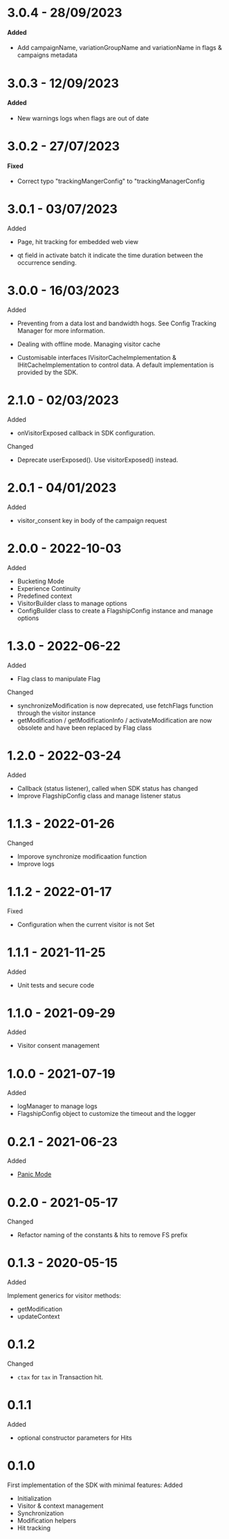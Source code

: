 # 3.0.4 - 28/09/2023

#### Added

-  Add campaignName, variationGroupName and variationName in flags & campaigns metadata

# 3.0.3 - 12/09/2023

#### Added

- New warnings logs when flags are out of date

# 3.0.2 - 27/07/2023

#### Fixed

- Correct typo "trackingMangerConfig" to "trackingManagerConfig

# 3.0.1 - 03/07/2023

Added

- Page, hit tracking for embedded web view

- qt field in activate batch it indicate the time duration between the occurrence sending.

# 3.0.0 - 16/03/2023

Added

- Preventing from a data lost and bandwidth hogs. See Config Tracking Manager for more information.

- Dealing with offline mode. Managing visitor cache

- Customisable interfaces IVisitorCacheImplementation & IHitCacheImplementation to control data. A default implementation is provided by the SDK.

# 2.1.0 - 02/03/2023

Added

- onVisitorExposed callback in SDK configuration.

Changed

- Deprecate userExposed(). Use visitorExposed() instead.

# 2.0.1 - 04/01/2023

Added

- visitor_consent key in body of the campaign request

# 2.0.0 - 2022-10-03

Added

- Bucketing Mode
- Experience Continuity
- Predefined context
- VisitorBuilder class to manage options
- ConfigBuilder class to create a FlagshipConfig instance and manage options

# 1.3.0 - 2022-06-22

Added

- Flag class to manipulate Flag

Changed

- synchronizeModification is now deprecated, use fetchFlags function through the visitor instance
- getModification / getModificationInfo / activateModification are now obsolete and have been replaced by Flag class

# 1.2.0 - 2022-03-24

Added

- Callback (status listener), called when SDK status has changed
- Improve FlagshipConfig class and manage listener status

# 1.1.3 - 2022-01-26

Changed

- Imporove synchronize modificaation function
- Improve logs

# 1.1.2 - 2022-01-17

Fixed

- Configuration when the current visitor is not Set

# 1.1.1 - 2021-11-25

Added

- Unit tests and secure code

# 1.1.0 - 2021-09-29

Added

- Visitor consent management

# 1.0.0 - 2021-07-19

Added

- logManager to manage logs
- FlagshipConfig object to customize the timeout and the logger

# 0.2.1 - 2021-06-23

Added

- [Panic Mode](https://developers.flagship.io/docs/glossary#panic-mode)

# 0.2.0 - 2021-05-17

Changed

- Refactor naming of the constants & hits to remove FS prefix

# 0.1.3 - 2020-05-15

Added

Implement generics for visitor methods:

- getModification
- updateContext

# 0.1.2

Changed

- `ctax` for `tax` in Transaction hit.

# 0.1.1

Added

- optional constructor parameters for Hits

# 0.1.0

First implementation of the SDK with minimal features:
Added

- Initialization
- Visitor & context management
- Synchronization
- Modification helpers
- Hit tracking
